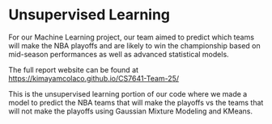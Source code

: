 
# Unsupervised Learning

For our Machine Learning project, our team aimed to predict which teams will make the NBA playoffs and are likely to win the championship based on mid-season performances as well as advanced statistical models. 

The full report website can be found at https://kimayamcolaco.github.io/CS7641-Team-25/

This is the unsupervised learning portion of our code where we made a model to predict the NBA teams that will make the playoffs vs the teams that will not make the playoffs using Gaussian Mixture Modeling and KMeans.
